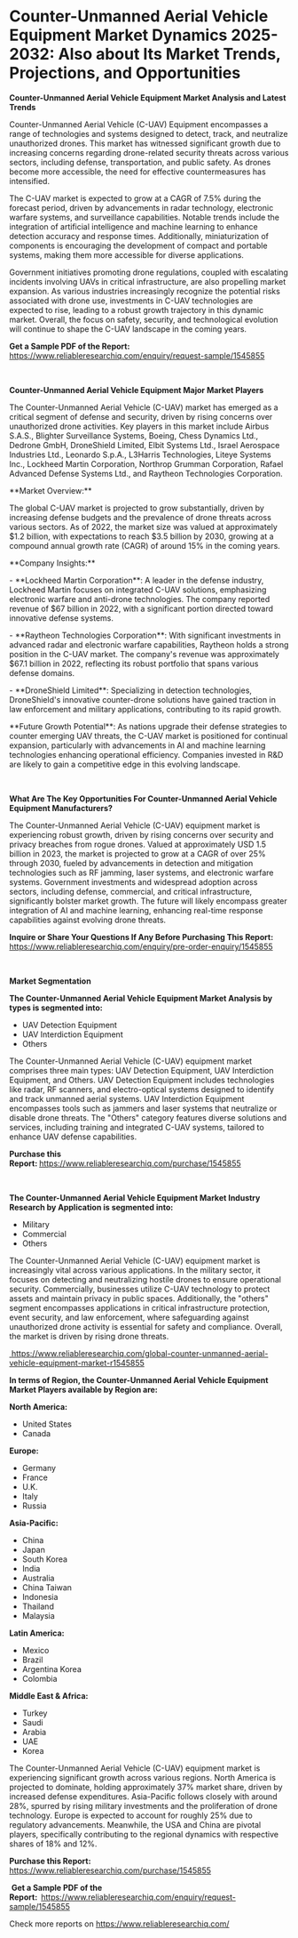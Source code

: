 <p><h1>Counter-Unmanned Aerial Vehicle Equipment Market Dynamics 2025-2032: Also about Its Market Trends, Projections, and Opportunities</h1></p><p><strong>Counter-Unmanned Aerial Vehicle Equipment Market Analysis and Latest Trends</strong></p>
<p><p>Counter-Unmanned Aerial Vehicle (C-UAV) Equipment encompasses a range of technologies and systems designed to detect, track, and neutralize unauthorized drones. This market has witnessed significant growth due to increasing concerns regarding drone-related security threats across various sectors, including defense, transportation, and public safety. As drones become more accessible, the need for effective countermeasures has intensified.</p><p>The C-UAV market is expected to grow at a CAGR of 7.5% during the forecast period, driven by advancements in radar technology, electronic warfare systems, and surveillance capabilities. Notable trends include the integration of artificial intelligence and machine learning to enhance detection accuracy and response times. Additionally, miniaturization of components is encouraging the development of compact and portable systems, making them more accessible for diverse applications.</p><p>Government initiatives promoting drone regulations, coupled with escalating incidents involving UAVs in critical infrastructure, are also propelling market expansion. As various industries increasingly recognize the potential risks associated with drone use, investments in C-UAV technologies are expected to rise, leading to a robust growth trajectory in this dynamic market. Overall, the focus on safety, security, and technological evolution will continue to shape the C-UAV landscape in the coming years.</p></p>
<p><strong>Get a Sample PDF of the Report:&nbsp;</strong> <a href="https://www.reliableresearchiq.com/enquiry/request-sample/1545855?utm_campaign=1876&utm_medium=2&utm_source=Github&utm_content=ia&utm_term=27022025&utm_id=counter-unmanned-aerial-vehicle-equipment">https://www.reliableresearchiq.com/enquiry/request-sample/1545855</a></p>
<p>&nbsp;</p>
<p><strong>Counter-Unmanned Aerial Vehicle Equipment Major Market Players</strong></p>
<p><p>The Counter-Unmanned Aerial Vehicle (C-UAV) market has emerged as a critical segment of defense and security, driven by rising concerns over unauthorized drone activities. Key players in this market include Airbus S.A.S., Blighter Surveillance Systems, Boeing, Chess Dynamics Ltd., Dedrone GmbH, DroneShield Limited, Elbit Systems Ltd., Israel Aerospace Industries Ltd., Leonardo S.p.A., L3Harris Technologies, Liteye Systems Inc., Lockheed Martin Corporation, Northrop Grumman Corporation, Rafael Advanced Defense Systems Ltd., and Raytheon Technologies Corporation.</p><p>**Market Overview:**</p><p>The global C-UAV market is projected to grow substantially, driven by increasing defense budgets and the prevalence of drone threats across various sectors. As of 2022, the market size was valued at approximately $1.2 billion, with expectations to reach $3.5 billion by 2030, growing at a compound annual growth rate (CAGR) of around 15% in the coming years.</p><p>**Company Insights:**</p><p>- **Lockheed Martin Corporation**: A leader in the defense industry, Lockheed Martin focuses on integrated C-UAV solutions, emphasizing electronic warfare and anti-drone technologies. The company reported revenue of $67 billion in 2022, with a significant portion directed toward innovative defense systems.</p><p>  </p><p>- **Raytheon Technologies Corporation**: With significant investments in advanced radar and electronic warfare capabilities, Raytheon holds a strong position in the C-UAV market. The company's revenue was approximately $67.1 billion in 2022, reflecting its robust portfolio that spans various defense domains.</p><p>- **DroneShield Limited**: Specializing in detection technologies, DroneShield's innovative counter-drone solutions have gained traction in law enforcement and military applications, contributing to its rapid growth.</p><p>**Future Growth Potential**: As nations upgrade their defense strategies to counter emerging UAV threats, the C-UAV market is positioned for continual expansion, particularly with advancements in AI and machine learning technologies enhancing operational efficiency. Companies invested in R&D are likely to gain a competitive edge in this evolving landscape.</p></p>
<p>&nbsp;</p>
<p><strong>What Are The Key Opportunities For Counter-Unmanned Aerial Vehicle Equipment Manufacturers?</strong></p>
<p><p>The Counter-Unmanned Aerial Vehicle (C-UAV) equipment market is experiencing robust growth, driven by rising concerns over security and privacy breaches from rogue drones. Valued at approximately USD 1.5 billion in 2023, the market is projected to grow at a CAGR of over 25% through 2030, fueled by advancements in detection and mitigation technologies such as RF jamming, laser systems, and electronic warfare systems. Government investments and widespread adoption across sectors, including defense, commercial, and critical infrastructure, significantly bolster market growth. The future will likely encompass greater integration of AI and machine learning, enhancing real-time response capabilities against evolving drone threats.</p></p>
<p><strong>Inquire or Share Your Questions If Any Before Purchasing This Report:</strong> <a href="https://www.reliableresearchiq.com/enquiry/pre-order-enquiry/1545855?utm_campaign=1876&utm_medium=2&utm_source=Github&utm_content=ia&utm_term=27022025&utm_id=counter-unmanned-aerial-vehicle-equipment">https://www.reliableresearchiq.com/enquiry/pre-order-enquiry/1545855</a></p>
<p>&nbsp;</p>
<p><strong>Market Segmentation</strong></p>
<p><strong>The Counter-Unmanned Aerial Vehicle Equipment Market Analysis by types is segmented into:</strong></p>
<p><ul><li>UAV Detection Equipment</li><li>UAV Interdiction Equipment</li><li>Others</li></ul></p>
<p><p>The Counter-Unmanned Aerial Vehicle (C-UAV) equipment market comprises three main types: UAV Detection Equipment, UAV Interdiction Equipment, and Others. UAV Detection Equipment includes technologies like radar, RF scanners, and electro-optical systems designed to identify and track unmanned aerial systems. UAV Interdiction Equipment encompasses tools such as jammers and laser systems that neutralize or disable drone threats. The "Others" category features diverse solutions and services, including training and integrated C-UAV systems, tailored to enhance UAV defense capabilities.</p></p>
<p><strong>Purchase this Report:&nbsp;</strong><a href="https://www.reliableresearchiq.com/purchase/1545855?utm_campaign=1876&utm_medium=2&utm_source=Github&utm_content=ia&utm_term=27022025&utm_id=counter-unmanned-aerial-vehicle-equipment">https://www.reliableresearchiq.com/purchase/1545855</a></p>
<p>&nbsp;</p>
<p><strong>The Counter-Unmanned Aerial Vehicle Equipment Market Industry Research by Application is segmented into:</strong></p>
<p><ul><li>Military</li><li>Commercial</li><li>Others</li></ul></p>
<p><p>The Counter-Unmanned Aerial Vehicle (C-UAV) equipment market is increasingly vital across various applications. In the military sector, it focuses on detecting and neutralizing hostile drones to ensure operational security. Commercially, businesses utilize C-UAV technology to protect assets and maintain privacy in public spaces. Additionally, the "others" segment encompasses applications in critical infrastructure protection, event security, and law enforcement, where safeguarding against unauthorized drone activity is essential for safety and compliance. Overall, the market is driven by rising drone threats.</p></p>
<p><a href="https://www.reliableresearchiq.com/global-counter-unmanned-aerial-vehicle-equipment-market-r1545855?utm_campaign=1876&utm_medium=2&utm_source=Github&utm_content=ia&utm_term=27022025&utm_id=counter-unmanned-aerial-vehicle-equipment">&nbsp;https://www.reliableresearchiq.com/global-counter-unmanned-aerial-vehicle-equipment-market-r1545855</a></p>
<p><strong>In terms of Region, the Counter-Unmanned Aerial Vehicle Equipment Market Players available by Region are:</strong></p>
<p>
    <p> <strong> North America: </strong>
        <ul>
            <li>United States</li>
            <li>Canada</li>
        </ul>
        </p> 
    <p> <strong> Europe: </strong>
        <ul>
            <li>Germany</li>
            <li>France</li>
            <li>U.K.</li>
            <li>Italy</li>
            <li>Russia</li>
        </ul>
        </p> 
    <p> <strong> Asia-Pacific: </strong>
        <ul>
            <li>China</li>
            <li>Japan</li>
            <li>South Korea</li>
            <li>India</li>
            <li>Australia</li>
            <li>China Taiwan</li>
            <li>Indonesia</li>
            <li>Thailand</li>
            <li>Malaysia</li>
        </ul>
        </p> 
    <p> <strong> Latin America: </strong>
        <ul>
            <li>Mexico</li>
            <li>Brazil</li>
            <li>Argentina Korea</li>
            <li>Colombia</li>
        </ul>
        </p> 
    <p> <strong> Middle East & Africa: </strong>
        <ul>
            <li>Turkey</li>
            <li>Saudi</li>
            <li>Arabia</li>
            <li>UAE</li>
            <li>Korea</li>
        </ul>
    </p>
    </p>
<p><p>The Counter-Unmanned Aerial Vehicle (C-UAV) equipment market is experiencing significant growth across various regions. North America is projected to dominate, holding approximately 37% market share, driven by increased defense expenditures. Asia-Pacific follows closely with around 28%, spurred by rising military investments and the proliferation of drone technology. Europe is expected to account for roughly 25% due to regulatory advancements. Meanwhile, the USA and China are pivotal players, specifically contributing to the regional dynamics with respective shares of 18% and 12%.</p></p>
<p><strong>Purchase this Report: </strong><a href="https://www.reliableresearchiq.com/purchase/1545855?utm_campaign=1876&utm_medium=2&utm_source=Github&utm_content=ia&utm_term=27022025&utm_id=counter-unmanned-aerial-vehicle-equipment">https://www.reliableresearchiq.com/purchase/1545855</a></p>
<p>&nbsp;<strong>Get a Sample PDF of the Report:&nbsp;&nbsp;</strong><a href="https://www.reliableresearchiq.com/enquiry/request-sample/1545855?utm_campaign=1876&utm_medium=2&utm_source=Github&utm_content=ia&utm_term=27022025&utm_id=counter-unmanned-aerial-vehicle-equipment">https://www.reliableresearchiq.com/enquiry/request-sample/1545855</a></p>
<p><strong></strong></p>
<p>Check more reports on <a href="https://www.reliableresearchiq.com/?utm_campaign=1876&utm_medium=2&utm_source=Github&utm_content=ia&utm_term=27022025&utm_id=counter-unmanned-aerial-vehicle-equipment">https://www.reliableresearchiq.com/</a></p>